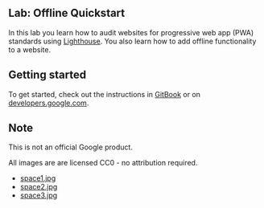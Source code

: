 ## Lab: Offline Quickstart

In this lab you learn how to audit websites for progressive web app (PWA)
standards using [Lighthouse](https://developers.google.com/web/tools/lighthouse/).
You also learn how to add offline functionality to a website.

## Getting started

To get started, check out the instructions in
[GitBook](https://google-developer-training.gitbooks.io/progressive-web-apps-ilt-codelabs/content/docs/lab_offline_quickstart.html)
or on [developers.google.com](https://developers.google.com/web/ilt/pwa/lab-offline-quickstart).

## Note

This is not an official Google product.

All images are are licensed CC0 - no attribution required.

* [space1.jpg](https://unsplash.com/photos/NuE8Nu3otjo)
* [space2.jpg](https://unsplash.com/photos/cIX5TlQ_FgM)
* [space3.jpg](https://unsplash.com/photos/n463SoeSiVY)
